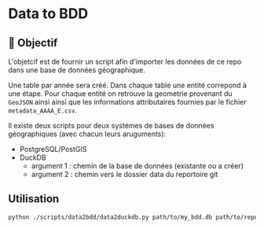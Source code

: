 # Data to BDD

## 🎯 Objectif

L'objetcif est de fournir un script afin d'importer les données de ce repo dans une base de données géographique.

Une table par année sera créé. Dans chaque table une entité correpond à une étape. Pour chaque entité on retrouve la geometrie provenant du `GeoJSON` ainsi ainsi que les informations attributaires fournies par le fichier `metadata_AAAA_E.csv`.

Il existe deux scripts pour deux systèmes de bases de données géographiques (avec chacun leurs aruguments):

- PostgreSQL/PostGIS
- DuckDB
  - argument 1 : chemin de la base de données (existante ou a créer)
  - argument 2 : chemin vers le dossier data du reportoire git

## Utilisation

```sh
python ./scripts/data2bdd/data2duckdb.py path/to/my_bdd.db path/to/repo/tour_de_france_geodata/data
```
